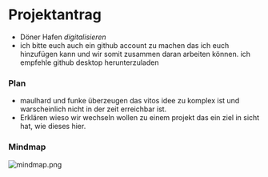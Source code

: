 # Projektantrag
- Döner Hafen _digitalisieren_
- ich bitte euch auch ein github account zu machen das ich euch hinzufügen kann und wir somit zusammen daran arbeiten können. ich empfehle github desktop herunterzuladen
### Plan
- maulhard und funke überzeugen das vitos idee zu komplex ist und warscheinlich nicht in der zeit erreichbar ist.
- Erklären wieso wir wechseln wollen zu einem projekt das ein ziel in sicht hat, wie dieses hier.



### Mindmap
![mindmap.png](https://res.craft.do/user/full/159935f9-5e4d-0afb-2c79-97ce3d2d9945/doc/3EFCD935-AA62-4FFC-BA35-8EE9F134105A/bdea4061-56e7-44e2-8c2b-4a8b901c3c2d)
